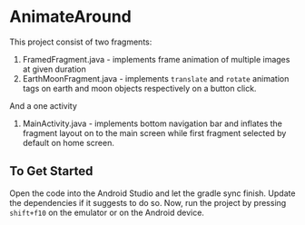 # AnimateAround
This project consist of two fragments:

 1. FramedFragment.java - implements frame animation of multiple images at given duration
 2. EarthMoonFragment.java - implements `translate` and `rotate` animation tags on earth and moon objects respectively on a button click. 

And a one activity

 1. MainActivity.java - implements bottom navigation bar and inflates the fragment layout on to the main screen while first fragment selected by default on home screen. 

## To Get Started
Open the code into the Android Studio and let the gradle sync finish. 
Update the dependencies if it suggests to do so. 
Now, run the project by pressing `shift+f10` on the emulator or on the Android device.
